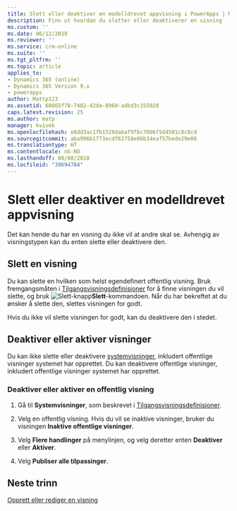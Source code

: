 ```yaml
---
title: Slett eller deaktiver en modelldrevet appvisning i PowerApps | MicrosoftDocs
description: Finn ut hvordan du sletter eller deaktiverer en visning
ms.custom: ''
ms.date: 06/12/2018
ms.reviewer: ''
ms.service: crm-online
ms.suite: ''
ms.tgt_pltfrm: ''
ms.topic: article
applies_to:
- Dynamics 365 (online)
- Dynamics 365 Version 9.x
- powerapps
author: Mattp123
ms.assetid: 60865f78-7482-42da-8960-adbd3c155028
caps.latest.revision: 25
ms.author: matp
manager: kvivek
ms.openlocfilehash: e8dd3ac1fb1528dabaf9fbc7006f5d4501c8c8cd
ms.sourcegitcommit: aba996b1773ecdf62758e06b34eaf57bede29e08
ms.translationtype: HT
ms.contentlocale: nb-NO
ms.lasthandoff: 08/08/2018
ms.locfileid: "39694784"
---
```

# <a name="delete-or-deactivate-a-model-driven-app-view"></a>Slett eller deaktiver en modelldrevet appvisning 

<a name="BKMK_RemoveViews"></a>   

 Det kan hende du har en visning du ikke vil at andre skal se. Avhengig av visningstypen kan du enten slette eller deaktivere den.  
  
## <a name="delete-a-view"></a>Slett en visning  
 Du kan slette en hvilken som helst egendefinert offentlig visning. Bruk fremgangsmåten i [Tilgangsvisningsdefinisjoner](accessing-view-definitions.md) for å finne visningen du vil slette, og bruk ![Slett-knapp](media/delete.gif "Slett-knapp")**Slett**-kommandoen. Når du har bekreftet at du ønsker å slette den, slettes visningen for godt.  
  
 Hvis du ikke vil slette visningen for godt, kan du deaktivere den i stedet.  
  
## <a name="deactivate-or-activate-views"></a>Deaktiver eller aktiver visninger  
 Du kan ikke slette eller deaktivere [systemvisninger](create-edit-views.md#system-views), inkludert offentlige visninger systemet har opprettet. Du kan deaktivere offentlige visninger, inkludert offentlige visninger systemet har opprettet.  
  
### <a name="deactivate-or-activate-a-public-view"></a>Deaktiver eller aktiver en offentlig visning  
  
1.  Gå til **Systemvisninger**, som beskrevet i [Tilgangsvisningsdefinisjoner](accessing-view-definitions.md).  
  
2.  Velg en offentlig visning. Hvis du vil se inaktive visninger, bruker du visningen **Inaktive offentlige visninger**.  
  
3.  Velg **Flere handlinger** på menylinjen, og velg deretter enten **Deaktiver** eller **Aktiver**.  
  
4.  Velg **Publiser alle tilpassinger**. 

## <a name="next-steps"></a>Neste trinn
[Opprett eller rediger en visning](create-and-edit-views.md)
